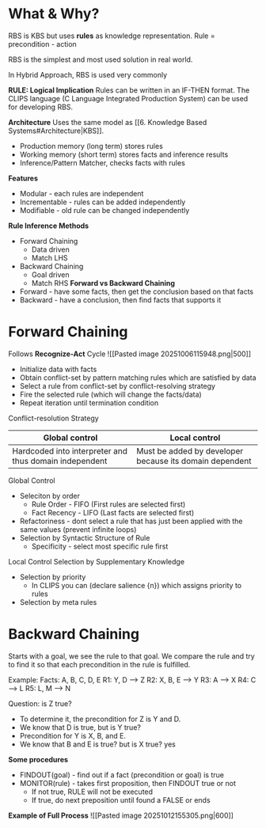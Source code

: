 # What & Why?
RBS is KBS but uses **rules** as knowledge representation.
Rule = precondition - action

RBS is the simplest and most used solution in real world.

In Hybrid Approach, RBS is used very commonly

**RULE: Logical Implication**
Rules can be written in an IF-THEN format. The CLIPS language (C Language Integrated Production System) can be used for developing RBS.

**Architecture**
Uses the same model as [[6. Knowledge Based Systems#Architecture|KBS]].
- Production memory (long term) stores rules
- Working memory (short term) stores facts and inference results
- Inference/Pattern Matcher, checks facts with rules

**Features**
- Modular - each rules are independent
- Incrementable - rules can be added independently
- Modifiable - old rule can be changed independently

**Rule Inference Methods**
- Forward Chaining
	- Data driven
	- Match LHS
- Backward Chaining
	- Goal driven
	- Match RHS
**Forward vs Backward Chaining**
- Forward - have some facts, then get the conclusion based on that facts
- Backward - have a conclusion, then find facts that supports it

# Forward Chaining
Follows **Recognize-Act** Cycle
![[Pasted image 20251006115948.png|500]]

- Initialize data with facts
- Obtain conflict-set by pattern matching rules which are satisfied by data 
- Select a rule from conflict-set by conflict-resolving strategy
- Fire the selected rule (which will change the facts/data)
- Repeat iteration until termination condition

Conflict-resolution Strategy

| Global control                                         | Local control                                           |
| ------------------------------------------------------ | ------------------------------------------------------- |
| Hardcoded into interpreter and thus domain independent | Must be added by developer because its domain dependent |

Global Control
- Seleciton by order
	- Rule Order - FIFO (First rules are selected first)
	- Fact Recency - LIFO (Last facts are selected first)
- Refactoriness - dont select a rule that has just been applied with the same values (prevent infinite loops)
- Selection by Syntactic Structure of Rule
	- Specificity - select most specific rule first
	
Local Control
Selection by Supplementary Knowledge
- Selection by priority
	- In CLIPS you can (declare salience {n}) which assigns priority to rules
- Selection by meta rules

# Backward Chaining
Starts with a goal, we see the rule to that goal. We compare the rule and try to find it so that each precondition in the rule is fulfilled.

Example:
Facts: A, B, C, D, E
R1: Y, D --> Z
R2: X, B, E --> Y
R3:  A --> X
R4: C --> L
R5: L, M --> N

Question: is Z true? 
- To determine it, the precondition for Z is Y and D.
- We know that D is true, but is Y true?
- Precondition for Y is X, B, and E.
- We know that B and E is true? but is X true? yes 

**Some procedures**
- FINDOUT(goal) - find out if a fact (precondition or goal) is true
- MONITOR(rule) - takes first proposition, then FINDOUT true or not
	- If not true, RULE will not be executed
	- If true, do next preposition until found a FALSE or ends

**Example of Full Process**
![[Pasted image 20251012155305.png|600]]